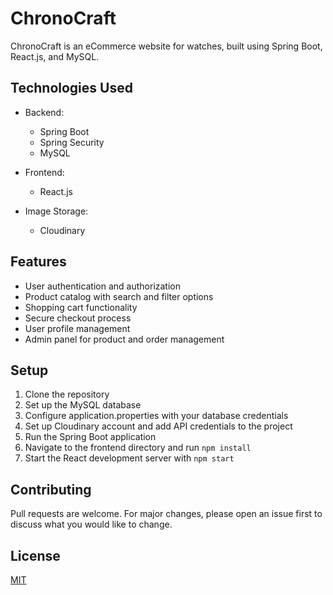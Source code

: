 # ChronoCraft

ChronoCraft is an eCommerce website for watches, built using Spring Boot, React.js, and MySQL.

## Technologies Used

- Backend:
  - Spring Boot
  - Spring Security
  - MySQL

- Frontend:
  - React.js

- Image Storage:
  - Cloudinary

## Features

- User authentication and authorization
- Product catalog with search and filter options
- Shopping cart functionality
- Secure checkout process
- User profile management
- Admin panel for product and order management

## Setup

1. Clone the repository
2. Set up the MySQL database
3. Configure application.properties with your database credentials
4. Set up Cloudinary account and add API credentials to the project
5. Run the Spring Boot application
6. Navigate to the frontend directory and run `npm install`
7. Start the React development server with `npm start`

## Contributing

Pull requests are welcome. For major changes, please open an issue first to discuss what you would like to change.

## License

[MIT](https://choosealicense.com/licenses/mit/)